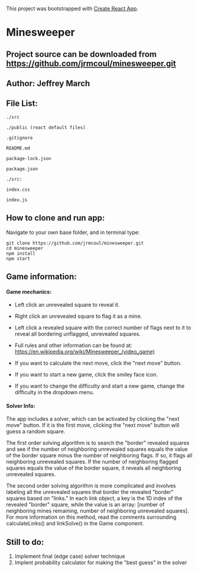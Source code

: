 This project was bootstrapped with [Create React App](https://github.com/facebook/create-react-app).

# Minesweeper

## Project source can be downloaded from https://github.com/jrmcoul/minesweeper.git

## Author: Jeffrey March

## File List:

```
./src

./public (react default files)

.gitignore

README.md

package-lock.json

package.json
```

```
./src:

index.css

index.js

```

## How to clone and run app:

Navigate to your own base folder, and in terminal type:

```
git clone https://github.com/jrmcoul/minesweeper.git
cd minesweeper
npm install
npm start
```

## Game information:

#### Game mechanics:

* Left click an unrevealed square to reveal it.
* Right click an unrevealed square to flag it as a mine.
* Left click a revealed square with the correct number of flags next to it to reveal all bordering unflagged, unrevealed squares.
* Full rules and other information can be found at: https://en.wikipedia.org/wiki/Minesweeper_(video_game)

* If you want to calculate the next move, click the "next move" button.
* If you want to start a new game, click the smiley face icon.
* If you want to change the difficulty and start a new game, change the difficulty in the dropdown menu.

#### Solver Info:

The app includes a solver, which can be activated by clicking the "next move" button.
If it is the first move, clicking the "next move" button will guess a random square.

The first order solving algorithm is to search the "border" revealed squares and see if the number of neighboring unrevealed squares equals the value of the border square minus the number of neighboring flags.
If so, it flags all neighboring unrevealed squares.
If the number of neighboring flagged squares equals the value of the border square, it reveals all neighboring unrevealed squares.

The second order solving algorithm is more complicated and involves labeling all the unrevealed squares that border the revealed "border" squares based on "links."
In each link object, a key is the 1D index of the revealed "border" square, while the value is an array: [number of neighboring mines remaining, number of neighboring unrevealed squares].
For more information on this method, read the comments surrounding calculateLinks() and linkSolve() in the Game component.

## Still to do:

1. Implement final (edge case) solver technique
2. Implent probability calculator for making the "best guess" in the solver
